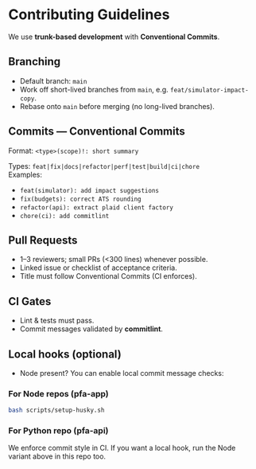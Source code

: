 # Contributing Guidelines

We use **trunk-based development** with **Conventional Commits**.

## Branching
- Default branch: `main`
- Work off short-lived branches from `main`, e.g. `feat/simulator-impact-copy`.
- Rebase onto `main` before merging (no long-lived branches).

## Commits — Conventional Commits
Format: `<type>(scope)!: short summary`

Types: `feat|fix|docs|refactor|perf|test|build|ci|chore`  
Examples:
- `feat(simulator): add impact suggestions`
- `fix(budgets): correct ATS rounding`
- `refactor(api): extract plaid client factory`
- `chore(ci): add commitlint`

## Pull Requests
- 1–3 reviewers; small PRs (<300 lines) whenever possible.
- Linked issue or checklist of acceptance criteria.
- Title must follow Conventional Commits (CI enforces).

## CI Gates
- Lint & tests must pass.
- Commit messages validated by **commitlint**.

## Local hooks (optional)
- Node present? You can enable local commit message checks:

### For Node repos (pfa-app)
```bash
bash scripts/setup-husky.sh
```

### For Python repo (pfa-api)
We enforce commit style in CI. If you want a local hook, run the Node variant above in this repo too.
